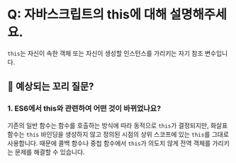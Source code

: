 # Q: 자바스크립트의 this에 대해 설명해주세요.

`this`는 자신이 속한 객체 또는 자신이 생성할 인스턴스를 가리키는 자기 참조 변수입니다.

## 💬 예상되는 꼬리 질문?

### 1. ES6에서 this와 관련하여 어떤 것이 바뀌었나요?

기존의 일반 함수는 함수를 호출하는 방식에 따라 동적으로 `this`가 결정되지만, 화살표 함수는 `this` 바인딩을 생성하지 않고 정의된 시점의 상위 스코프에 있는 `this`를 그대로 사용합니다.
때문에 콜백 함수나 중첩 함수에서 `this`가 의도치 않게 전역 객체를 가리키는 문제를 해결할 수 있습니다.
